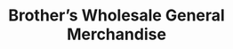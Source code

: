 ---
title: "Brother’s Wholesale General Merchandise"
url: /tempe/brothers-wholesale-general-merchandise/
shop: tobacco
---